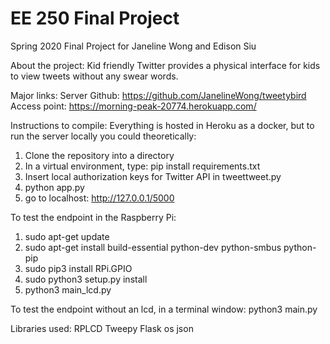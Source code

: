 # EE 250 Final Project
Spring 2020
Final Project for Janeline Wong and Edison Siu

About the project: Kid friendly Twitter provides a physical interface for kids to view tweets without any swear words.

Major links:
Server Github: https://github.com/JanelineWong/tweetybird
Access point: https://morning-peak-20774.herokuapp.com/

Instructions to compile: Everything is hosted in Heroku as a docker, but to run the server locally you could theoretically:
1. Clone the repository into a directory
2. In a virtual environment, type: pip install requirements.txt
3. Insert local authorization keys for Twitter API in tweettweet.py
4. python app.py
5. go to localhost: http://127.0.0.1/5000

To test the endpoint in the Raspberry Pi: 
1. sudo apt-get update
2. sudo apt-get install build-essential python-dev python-smbus python-pip
3. sudo pip3 install RPi.GPIO
4. sudo python3 setup.py install
5. python3 main_lcd.py

To test the endpoint without an lcd, in a terminal window:
python3 main.py

Libraries used:
RPLCD
Tweepy
Flask
os
json

